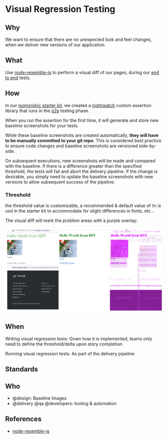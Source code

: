 # Visual Regression Testing

## Why

We want to ensure that there are no unexpected look and feel changes, when we deliver new versions of our application.

## What

Use [node-resemble-js](https://www.npmjs.com/package/node-resemble-js) to perform a visual diff of our pages, during our [end to end](e2e.md) tests.

## How

In our [isomorphic starter kit](../development/starter-kits.md), we created a [nightwatch](http://nightwatchjs.org/) custom assertion library that runs in the [e2e](e2e.md) testing phase.

When you run the assertion for the first time, it will generate and store new baseline screenshots for your tests.

While these baseline screenshots are created automatically, **they will have to be manually committed to your git repo**. This is considered best practice to ensure code changes and baseline screenshots are versioned side-by-side.

On subsequent executions, new screenshots will be made and compared with the baseline. If there is a difference greater than the specified threshold, the tests will fail and abort the delivery pipeline. If the change is desirable, you simply need to update the baseline screenshots with new versions to allow subsequent success of the pipeline.

### Threshold 

the threshold value is customizable, a recommended & default value of `5%` is usd in the starter kit to accommodate for slight differences in fonts, etc...

The visual diff will mark the problem areas with a purple overlay:

![Visual regression example](visual-regression.png)

## When

Writing visual regression tests: Given how it is implemented, teams only need to define the threshold/delta upon story completion 

Running visual regression tests: As part of the delivery pipeline

## Standards

## Who

- @design: Baseline Images
- @delivery @qa @developers: tooling & automation

## References

- [node-resemble-js](https://www.npmjs.com/package/node-resemble-js)